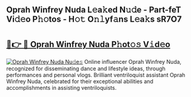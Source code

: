 ## Oprah Winfrey Nuda L𝚎a𝚔ed N𝚞𝚍e - Part-feT Vi𝚍𝚎o P𝚑𝚘tos - H𝚘𝚝 O𝚗𝚕yf𝚊ns L𝚎a𝚔s sR7O7

# <h2><a href="http://kf7b44.oniu.top/?m=Oprah+Winfrey+Nuda">🔗👉 🔴 Oprah Winfrey Nuda P𝚑ot𝚘𝚜 V𝚒d𝚎o</a></h2>

[![Oprah Winfrey Nuda Nu𝚍e𝚜](https://i.imgur.com/0qMVB7G.gif)](http://kf7b44.oniu.top/?m=Oprah+Winfrey+Nuda)
Online influencer Oprah Winfrey Nuda, recognized for disseminating dance and lifestyle ideas, through performances and personal vlogs. Brilliant ventriloquist assistant Oprah Winfrey Nuda, celebrated for their exceptional abilities and accomplishments in assisting ventriloquists.  
